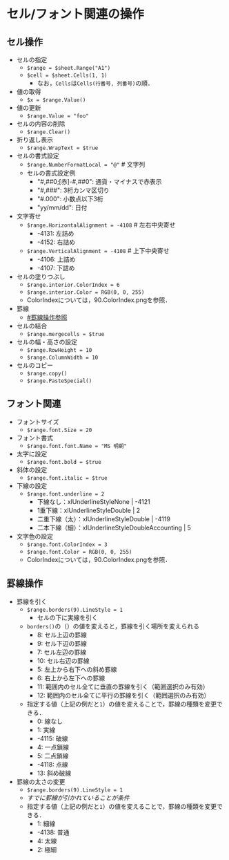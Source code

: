 # セル/フォント関連の操作

## セル操作
- セルの指定
    - `$range = $sheet.Range("A1")`
    - `$cell = $sheet.Cells(1, 1)`
        - なお，`Cells`は`Cells(行番号, 列番号)`の順．
- 値の取得
    - `$x = $range.Value()`
- 値の更新
    - `$range.Value = "foo"`
- セルの内容の削除
    - `$range.Clear()`
- 折り返し表示
    - `$range.WrapText = $true`
- セルの書式設定
    - `$range.NumberFormatLocal = "@"`  # 文字列
    - セルの書式設定例
        - "\#,##0;[赤]\-#,##0": 通貨・マイナスで赤表示
        - "#,###": 3桁カンマ区切り
        - "#.000": 小数点以下3桁
        - "yy/mm/dd": 日付
- 文字寄せ
    - `$range.HorizontalAlignment = -4108`  # 左右中央寄せ
        - -4131: 左詰め
        - -4152: 右詰め
    - `$range.VerticalAlignment = -4108`    # 上下中央寄せ
        - -4106: 上詰め
        - -4107: 下詰め
- セルの塗りつぶし
    - `$range.interior.ColorIndex = 6`
    - `$range.interior.Color = RGB(0, 0, 255)`
    - ColorIndexについては，90.ColorIndex.pngを参照．
- 罫線
    - [#罫線操作参照](#罫線操作)
- セルの結合
    - `$range.mergecells = $true`
- セルの幅・高さの設定
    - `$range.RowHeight = 10`
    - `$range.ColumnWidth = 10`
- セルのコピー
    - `$range.copy()`
    - `$range.PasteSpecial()`

## フォント関連
- フォントサイズ
    - `$range.font.Size = 20`
- フォント書式
    - `$range.font.font.Name = "MS 明朝"`
- 太字に設定
    - `$range.font.bold = $true`
- 斜体の設定
    - `$range.font.italic = $true`
- 下線の設定
    - `$range.font.underline = 2`
        - 下線なし：xlUnderlineStyleNone | -4121
        - 1重下線：xlUnderlineStyleDouble | 2
        - 二重下線（太）：xlUnderlineStyleDouble | -4119
        - 二本下線（細）：xlUnderlineStyleDoubleAccounting | 5
- 文字色の設定
    - `$range.font.ColorIndex = 3`
    - `$range.font.Color = RGB(0, 0, 255)`
    - ColorIndexについては，90.ColorIndex.pngを参照．

## 罫線操作
- 罫線を引く
    - `$range.borders(9).LineStyle = 1`
        - セルの下に実線を引く
    - `borders()`の（）の値を変えると，罫線を引く場所を変えられる
        - 8: セル上辺の罫線
        - 9: セル下辺の罫線
        - 7: セル左辺の罫線
        - 10: セル右辺の罫線
        - 5: 左上から右下への斜め罫線
        - 6: 右上から左下への罫線
        - 11: 範囲内のセル全てに垂直の罫線を引く（範囲選択のみ有効）
        - 12: 範囲内のセル全てに平行の罫線を引く（範囲選択のみ有効）
    - 指定する値（上記の例だと`1`）の値を変えることで，罫線の種類を変更できる．
        - 0: 線なし
        - 1: 実線
        - -4115: 破線
        - 4: 一点鎖線
        - 5: 二点鎖線
        - -4118: 点線
        - 13: 斜め破線
- 罫線の太さの変更
    - `$range.borders(9).LineStyle = 1`
    - *すでに罫線が引かれていることが条件*
    - 指定する値（上記の例だと`1`）の値を変えることで，罫線の種類を変更できる．
        - 1: 細線
        - -4138: 普通
        - 4: 太線
        - 2: 極細






